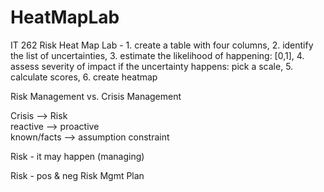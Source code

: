 # HeatMapLab
IT 262 Risk Heat Map Lab - 1. create a table with four columns, 2. identify the list of uncertainties, 3. estimate the likelihood of happening: [0,1], 4. assess severity of impact if the uncertainty happens: pick a scale, 5. calculate scores, 6. create heatmap


Risk Management
      vs.
Crisis Management

Crisis --> Risk  
reactive --> proactive    
known/facts -->  assumption constraint

Risk - it may happen (managing)

Risk - pos & neg Risk Mgmt Plan
